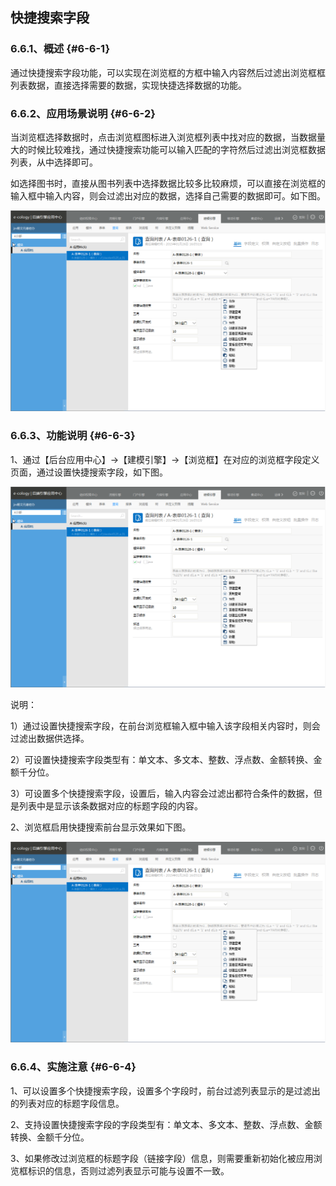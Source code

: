 ## 快捷搜索字段

### ****6.6.1、概述**** {#6-6-1}

通过快捷搜索字段功能，可以实现在浏览框的方框中输入内容然后过滤出浏览框框列表数据，直接选择需要的数据，实现快捷选择数据的功能。

### ****6.6.2、应用场景说明**** {#6-6-2}

当浏览框选择数据时，点击浏览框图标进入浏览框列表中找对应的数据，当数据量大的时候比较难找，通过快捷搜索功能可以输入匹配的字符然后过滤出浏览框数据列表，从中选择即可。

如选择图书时，直接从图书列表中选择数据比较多比较麻烦，可以直接在浏览框的输入框中输入内容，则会过滤出对应的数据，选择自己需要的数据即可。如下图。

![E:\重要文件备份\ecology正式系统知识树图片(余海群提供)\20042\images\7493](../assets/ezhong_yao_wen_jian_bei_4efd5c_ecology_zheng_shi_xi_tong_zhi_shi_shu_tu_724728_yu_hai_qun_ti_4f9b295c_2.png)

### ****6.6.3、功能说明**** {#6-6-3}

1、通过【后台应用中心】→【建模引擎】→【浏览框】在对应的浏览框字段定义页面，通过设置快捷搜索字段，如下图。

![E:\重要文件备份\ecology正式系统知识树图片(余海群提供)\20042\images\7495](../assets/ezhong_yao_wen_jian_bei_4efd5c_ecology_zheng_shi_xi_tong_zhi_shi_shu_tu_724728_yu_hai_qun_ti_4f9b295c_2.png)

说明：

1）通过设置快捷搜索字段，在前台浏览框输入框中输入该字段相关内容时，则会过滤出数据供选择。

2）可设置快捷搜索字段类型有：单文本、多文本、整数、浮点数、金额转换、金额千分位。

3）可设置多个快捷搜索字段，设置后，输入内容会过滤出都符合条件的数据，但是列表中是显示该条数据对应的标题字段的内容。

2、浏览框启用快捷搜索前台显示效果如下图。

![E:\重要文件备份\ecology正式系统知识树图片(余海群提供)\20042\images\7496](../assets/ezhong_yao_wen_jian_bei_4efd5c_ecology_zheng_shi_xi_tong_zhi_shi_shu_tu_724728_yu_hai_qun_ti_4f9b295c_2.png)

### ****6.6.4、实施注意**** {#6-6-4}

1、可以设置多个快捷搜索字段，设置多个字段时，前台过滤列表显示的是过滤出的列表对应的标题字段信息。

2、支持设置快捷搜索字段的字段类型有：单文本、多文本、整数、浮点数、金额转换、金额千分位。

3、如果修改过浏览框的标题字段（链接字段）信息，则需要重新初始化被应用浏览框标识的信息，否则过滤列表显示可能与设置不一致。